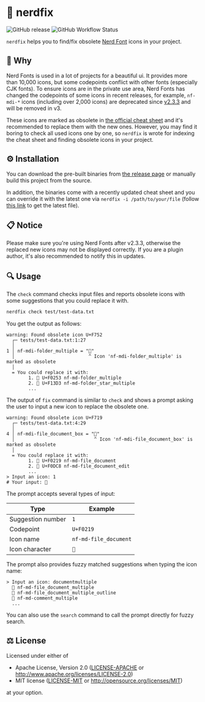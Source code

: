 # 🔣 nerdfix

![GitHub release](https://img.shields.io/github/v/release/loichyan/nerdfix)
![GitHub Workflow Status](https://img.shields.io/github/actions/workflow/status/loichyan/nerdfix/release.yaml)

`nerdfix` helps you to find/fix obsolete
[Nerd Font](https://github.com/ryanoasis/nerd-fonts) icons in your project.

## 💭 Why

Nerd Fonts is used in a lot of projects for a beautiful ui. It provides more
than 10,000 icons, but some codepoints conflict with other fonts (especially CJK
fonts). To ensure icons are in the private use area, Nerd Fonts has changed the
codepoints of some icons in recent releases, for example, `nf-mdi-*` icons
(including over 2,000 icons) are deprecated since
[v2.3.3](https://github.com/ryanoasis/nerd-fonts/releases/tag/v2.3.3) and will
be removed in v3.

These icons are marked as obsolete in
[the official cheat sheet](https://www.nerdfonts.com/cheat-sheet) and it's
recommended to replace them with the new ones. However, you may find it boring
to check all used icons one by one, so `nerdfix` is wrote for indexing the cheat
sheet and finding obsolete icons in your project.

## ⚙️ Installation

You can download the pre-built binaries from
[the release page](https://github.com/loichyan/nerdfix/releases/latest) or
manually build this project from the source.

In addition, the binaries come with a recently updated cheat sheet and you can
override it with the latest one via `nerdfix -i /path/to/your/file` (follow
[this link](https://github.com/ryanoasis/nerd-fonts/blob/gh-pages/_posts/2017-01-04-icon-cheat-sheet.md)
to get the latest file).

## 📋 Notice

Please make sure you're using Nerd Fonts after v2.3.3, otherwise the replaced
new icons may not be displayed correctly. If you are a plugin author, it's also
recommended to notify this in updates.

## 🔍 Usage

The `check` command checks input files and reports obsolete icons with some
suggestions that you could replace it with.

```sh
nerdfix check test/test-data.txt
```

You get the output as follows:

```text
warning: Found obsolete icon U+F752
  ┌─ tests/test-data.txt:1:27
  │
1 │ nf-mdi-folder_multiple = ""
  │                           ^ Icon 'nf-mdi-folder_multiple' is marked as obsolete
  │
  = You could replace it with:
        1. 󰉓 U+F0253 nf-md-folder_multiple
        2. 󱏓 U+F13D3 nf-md-folder_star_multiple
        ...
```

The output of `fix` command is similar to `check` and shows a prompt asking the
user to input a new icon to replace the obsolete one.

```text
warning: Found obsolete icon U+F719
  ┌─ tests/test-data.txt:4:29
  │
4 │ nf-mdi-file_document_box = ""
  │                             ^ Icon 'nf-mdi-file_document_box' is marked as obsolete
  │
  = You could replace it with:
        1. 󰈙 U+F0219 nf-md-file_document
        2. 󰷈 U+F0DC8 nf-md-file_document_edit
        ...
> Input an icon: 1
# Your input: 󰈙
```

The prompt accepts several types of input:

| Type              | Example               |
| ----------------- | --------------------- |
| Suggestion number | `1`                   |
| Codepoint         | `U+F0219`             |
| Icon name         | `nf-md-file_document` |
| Icon character    | `󰈙`                   |

The prompt also provides fuzzy matched suggestions when typing the icon name:

```text
> Input an icon: documentmultiple
  󱔗 nf-md-file_document_multiple
  󱔘 nf-md-file_document_multiple_outline
  󰡟 nf-md-comment_multiple
  ...
```

You can also use the `search` command to call the prompt directly for fuzzy
search.

## ⚖️ License

Licensed under either of

- Apache License, Version 2.0 ([LICENSE-APACHE](LICENSE-APACHE) or
  <http://www.apache.org/licenses/LICENSE-2.0>)
- MIT license ([LICENSE-MIT](LICENSE-MIT) or
  <http://opensource.org/licenses/MIT>)

at your option.
